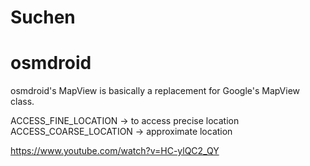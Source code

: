 # Suchen
# osmdroid
osmdroid's MapView is basically a replacement for Google's MapView class. 

ACCESS_FINE_LOCATION -> to access precise location
ACCESS_COARSE_LOCATION -> approximate location 

https://www.youtube.com/watch?v=HC-ylQC2_QY
